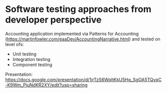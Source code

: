 # Software testing approaches from developer perspective

Accounting application implemented via Patterns for Accounting (https://martinfowler.com/eaaDev/AccountingNarrative.html)
and tested on level ofs:
* Unit testing
* Integration testing
* Component testing

Presentation: https://docs.google.com/presentation/d/1jrTzS6WqltKkU5Hq_SgOA5TQyqC-K9Wm_PiuNdKR2XY/edit?usp=sharing
